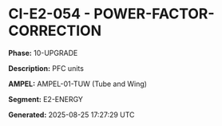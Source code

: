 # CI-E2-054 - POWER-FACTOR-CORRECTION

**Phase:** 10-UPGRADE

**Description:** PFC units

**AMPEL:** AMPEL-01-TUW (Tube and Wing)

**Segment:** E2-ENERGY

**Generated:** 2025-08-25 17:27:29 UTC
